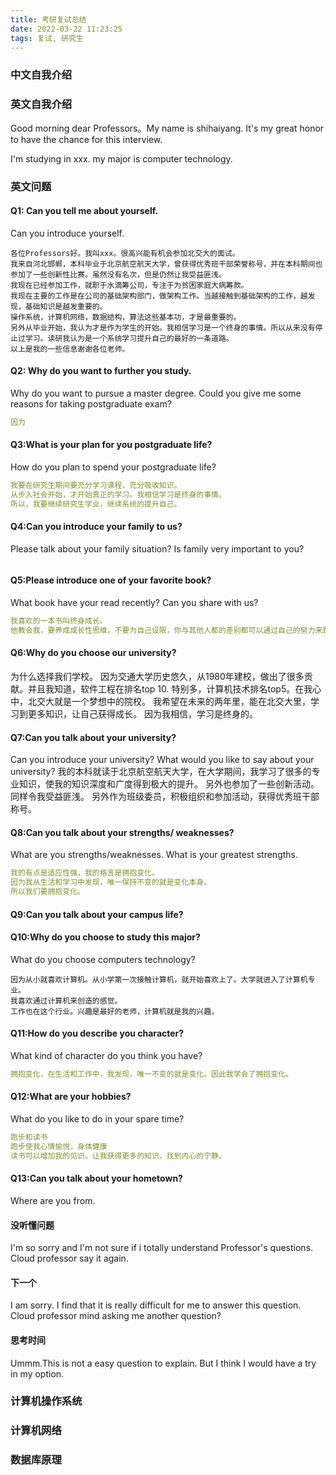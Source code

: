 ```yaml
---
title: 考研复试总结
date: 2022-03-22 11:23:25
tags: 复试, 研究生
---
```



### 中文自我介绍


### 英文自我介绍
Good morning dear Professors。My name is shihaiyang.
It's my great honor to have the chance for this interview.

I'm studying in xxx.
my major is computer technology.


### 英文问题

#### Q1: Can you tell me about yourself.
Can you introduce yourself.
```
各位Professors好。我叫xxx。很高兴能有机会参加北交大的面试。
我来自河北邯郸，本科毕业于北京航空航天大学，曾获得优秀班干部荣誉称号，并在本科期间也参加了一些创新性比赛。虽然没有名次，但是仍然让我受益匪浅。
我现在已经参加工作，就职于水滴筹公司，专注于为贫困家庭大病筹款。
我现在主要的工作是在公司的基础架构部门，做架构工作。当越接触到基础架构的工作，越发现，基础知识是越发重要的。
操作系统，计算机网络，数据结构，算法这些基本功，才是最重要的。
另外从毕业开始，我认为才是作为学生的开始。我相信学习是一个终身的事情。所以从来没有停止过学习。读研我认为是一个系统学习提升自己的最好的一条道路。
以上是我的一些信息谢谢各位老师。
```


#### Q2: Why do you want to further you study.
Why do you want to pursue a master degree.
Could you give me some reasons for taking postgraduate exam?

```yaml
因为
```

#### Q3:What is your plan for you postgraduate life?
How do you plan to spend your postgraduate life?
```yaml
我要在研究生期间要充分学习课程，充分吸收知识。
从步入社会开始，才开始真正的学习。我相信学习是终身的事情。
所以，我要继续研究生学业，继续系统的提升自己。
```


#### Q4:Can you introduce your family to us?
Please talk about your family situation?
Is family very important to you?
```yaml

```


#### Q5:Please introduce one of your favorite book?
What book have your read recently? Can you share with us?
```yaml
我喜欢的一本书叫终身成长。
他教会我，要养成成长性思维，不要为自己设限，你与其他人都的差别都可以通过自己的努力来跨越。

```

#### Q6:Why do you choose our university?
为什么选择我们学校。
因为交通大学历史悠久，从1980年建校，做出了很多贡献。并且我知道，软件工程在排名top 10.
特别多，计算机技术排名top5。在我心中，北交大就是一个梦想中的院校。
我希望在未来的两年里，能在北交大里，学习到更多知识，让自己获得成长。
因为我相信，学习是终身的。

#### Q7:Can you talk about your university?
Can you introduce your university?
What would you like to say about your university?
我的本科就读于北京航空航天大学，在大学期间，我学习了很多的专业知识，使我的知识深度和广度得到极大的提升。
另外也参加了一些创新活动。同样令我受益匪浅。
另外作为班级委员，积极组织和参加活动，获得优秀班干部称号。

#### Q8:Can you talk about your strengths/ weaknesses?
What are you strengths/weaknesses.
What is your greatest strengths.
```yaml
我的有点是适应性强，我的格言是拥抱变化。
因为我从生活和学习中发现，唯一保持不变的就是变化本身。
所以我们要拥抱变化。
```

#### Q9:Can you talk about your campus life?


#### Q10:Why do you choose to study this major?
What do you choose computers technology?
```
因为从小就喜欢计算机。从小学第一次接触计算机，就开始喜欢上了。大学就进入了计算机专业。
我喜欢通过计算机来创造的感觉。
工作也在这个行业。兴趣是最好的老师，计算机就是我的兴趣，
```

#### Q11:How do you describe you character?
What kind of character do you think you have?
```yaml
拥抱变化，在生活和工作中，我发现，唯一不变的就是变化。因此我学会了拥抱变化。
```

#### Q12:What are your hobbies?
What do you like to do in your spare time?
```yaml
跑步和读书
跑步使我心情愉悦，身体健康
读书可以增加我的见识。让我获得更多的知识，找到内心的宁静。
```


#### Q13:Can you talk about your hometown?
Where are you from.



#### 没听懂问题
I'm so sorry and I'm not sure if i totally understand Professor's questions.
Cloud professor say it again.

#### 下一个
I am sorry.
I find that it is really difficult for me to answer this question.
Cloud professor mind asking me another question?

#### 思考时间
Ummm.This is not a easy question to explain. But I think I would have a try in my option.





### 计算机操作系统





### 计算机网络


### 数据库原理